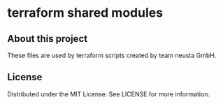 # terraform shared modules


## About this project

These files are used by terraform scripts created by team neusta GmbH.


## License

Distributed under the MIT License. See LICENSE for more information.
